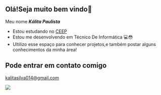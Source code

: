 ## Olá!Seja muito bem vindo🎃

Meu nome **_Kálita Paulista_** 

- Estou estudando no [CEEP](http://www.pgoedprofpontagrossa.seed.pr.gov.br) 
- Estou me desenvolvendo em Técnico De Informática 💻😳
- Ultilizo esse espaço para conhecer projetos,e também postar alguns conhecimentos da minha área!


## Pode entrar em contato comigo   

kalitasilva014@gmail.com



![](https://media.tenor.com/BY-4cJ3NSrcAAAAM/sus-suspicious.gif)
